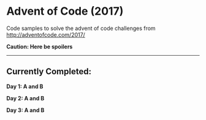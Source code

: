 # Advent of Code (2017)
Code samples to solve the advent of code challenges from http://adventofcode.com/2017/

**Caution: Here be spoilers**

---

## Currently Completed:

**Day 1: A and B**

**Day 2: A and B**

**Day 3: A and B**